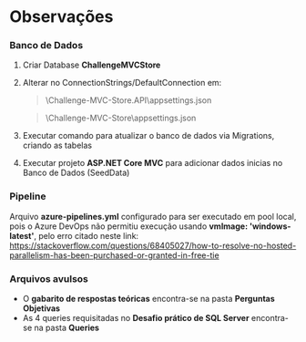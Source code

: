 # Observações

### Banco de Dados

1. Criar Database **ChallengeMVCStore**
2. Alterar no ConnectionStrings/DefaultConnection em:

    > \Challenge-MVC-Store.API\appsettings.json

    > \Challenge-MVC-Store\appsettings.json

3. Executar comando para atualizar o banco de dados via Migrations, criando as tabelas
4. Executar projeto **ASP.NET Core MVC** para adicionar dados inicias no Banco de Dados (SeedData)

### Pipeline

Arquivo **azure-pipelines.yml** configurado para ser executado em pool local, pois o Azure DevOps não permitiu execução usando **vmImage: 'windows-latest'**, pelo erro citado neste link: https://stackoverflow.com/questions/68405027/how-to-resolve-no-hosted-parallelism-has-been-purchased-or-granted-in-free-tie

### Arquivos avulsos

* O **gabarito de respostas teóricas** encontra-se na pasta **Perguntas Objetivas**
* As 4 queries requisitadas no **Desafio prático de SQL Server** encontra-se na pasta **Queries**
